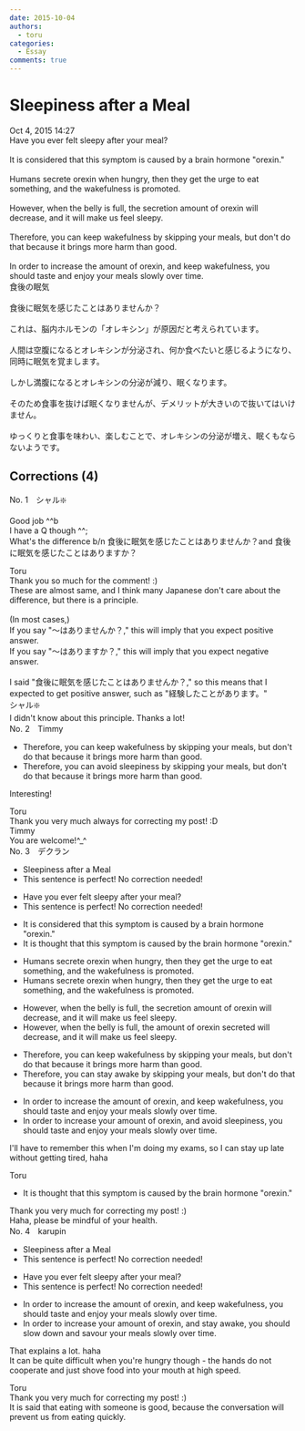 ```yaml
---
date: 2015-10-04
authors:
  - toru
categories:
  - Essay
comments: true
---
```


# Sleepiness after a Meal
<div class="date">Oct 4, 2015 14:27</div>
<div id="post"><div id="body_show_ori">
Have you ever felt sleepy after your meal?<br/><br/>It is considered that this symptom is caused by a brain hormone "orexin."<br/><br/>Humans secrete orexin when hungry, then they get the urge to eat something, and the wakefulness is promoted.<br/><br/>However, when the belly is full, the secretion amount of orexin will decrease, and it will make us feel sleepy.<br/><br/>Therefore, you can keep wakefulness by skipping your meals, but don't do that because it brings more harm than good.<br/><br/>In order to increase the amount of orexin, and keep wakefulness, you should taste and enjoy your meals slowly over time.
</div></div>

<!-- more -->

<div id="post_ja"><div id="body_show_mo">
食後の眠気<br/><br/>食後に眠気を感じたことはありませんか？<br/><br/>これは、脳内ホルモンの「オレキシン」が原因だと考えられています。<br/><br/>人間は空腹になるとオレキシンが分泌され、何か食べたいと感じるようになり、同時に眠気を覚まします。<br/><br/>しかし満腹になるとオレキシンの分泌が減り、眠くなります。<br/><br/>そのため食事を抜けば眠くなりませんが、デメリットが大きいので抜いてはいけません。<br/><br/>ゆっくりと食事を味わい、楽しむことで、オレキシンの分泌が増え、眠くもならないようです。
</div></div>

## Corrections (4)
<div id="block"><div class="first_name"> No. 1　<span class="just_name">シャル❇️</span></div><div id="block2">
<p class="comment_small">
 Good job ^^b
 <br/>
 I have a Q though ^^;
 <br/>
 What's the difference b/n 食後に眠気を感じたことはありませんか？and 食後に眠気を感じたことはありますか？
</p>

</div><div class="name"><span class="just_name">Toru</span><br>
Thank you so much for the comment! :)<br/>These are almost same, and I think many Japanese don't care about the difference, but there is a principle.<br/><br/>(In most cases,)<br/>If you say "～はありませんか？," this will imply that you expect positive answer.<br/>If you say "～はありますか？," this will imply that you expect negative answer.<br/><br/>I said "食後に眠気を感じたことはありませんか？," so this means that I expected to get positive answer, such as "経験したことがあります。"
</div>
<div class="name"><span class="just_name">シャル❇️</span><br>
I didn't know about this principle. Thanks a lot!
</div>
</div>
<div id="block"><div class="first_name"> No. 2　<span class="just_name">Timmy</span></div><div id="block2">
<ul class="correction_field">
<li class="incorrect">Therefore, you can keep wakefulness by skipping your meals, but don't do that because it brings more harm than good.</li>
<li class="corrected correct">
Therefore, you can <span class="f_blue">avoid sleepiness</span> by skipping your meals, but don't do that because it brings more harm than good.
</li>
</ul>
<p class="comment_small">
 Interesting!
</p>

</div><div class="name"><span class="just_name">Toru</span><br>
Thank you very much always for correcting my post! :D
</div>
<div class="name"><span class="just_name">Timmy</span><br>
You are welcome!^_^
</div>
</div>
<div id="block"><div class="first_name"> No. 3　<span class="just_name">デクラン</span></div><div id="block2">
<ul class="correction_field">
<li class="incorrect">Sleepiness after a Meal</li>
<li class="corrected perfect">This sentence is perfect! No correction needed!</li>
</ul>
<ul class="correction_field">
<li class="incorrect">Have you ever felt sleepy after your meal?</li>
<li class="corrected perfect">This sentence is perfect! No correction needed!</li>
</ul>
<ul class="correction_field">
<li class="incorrect">It is considered that this symptom is caused by a brain hormone "orexin."</li>
<li class="corrected correct">
It is <span class="f_blue">thought</span> that this symptom is caused by <span class="f_blue">the</span> brain hormone "orexin."
</li>
</ul>
<ul class="correction_field">
<li class="incorrect">Humans secrete orexin when hungry, then they get the urge to eat something, and the wakefulness is promoted.</li>
<li class="corrected correct">
Humans secrete orexin when hungry, then they get the urge to eat something, and <span class="sline">the</span> wakefulness is promoted.
</li>
</ul>
<ul class="correction_field">
<li class="incorrect">However, when the belly is full, the secretion amount of orexin will decrease, and it will make us feel sleepy.</li>
<li class="corrected correct">
However, when the belly is full, the <span class="f_blue">amount of orexin secreted</span> will decrease, and it will make us feel sleepy.
</li>
</ul>
<ul class="correction_field">
<li class="incorrect">Therefore, you can keep wakefulness by skipping your meals, but don't do that because it brings more harm than good.</li>
<li class="corrected correct">
Therefore, you can <span class="f_blue">stay awake</span> by skipping your meals, but don't do that because it brings more harm than good.
</li>
</ul>
<ul class="correction_field">
<li class="incorrect">In order to increase the amount of orexin, and keep wakefulness, you should taste and enjoy your meals slowly over time.</li>
<li class="corrected correct">
In order to increase <span class="f_blue">your</span> amount of orexin, and <span class="f_blue">avoid sleepiness</span>, you should taste and enjoy your meals slowly over time.
</li>
</ul>
<p class="comment_small">
 I'll have to remember this when I'm doing my exams, so I can stay up late without getting tired, haha
</p>

</div><div class="name"><span class="just_name">Toru</span><br><div class="quote_field"><ul class="correction_field">
<li class="corrected correct">
It is <span class="f_blue">thought</span> that this symptom is caused by <span class="f_blue">the</span> brain hormone "orexin."
</li>
</ul></div>
Thank you very much for correcting my post! :)<br/>Haha, please be mindful of your health.
</div>
</div>
<div id="block"><div class="first_name"> No. 4　<span class="just_name">karupin</span></div><div id="block2">
<ul class="correction_field">
<li class="incorrect">Sleepiness after a Meal</li>
<li class="corrected perfect">This sentence is perfect! No correction needed!</li>
</ul>
<ul class="correction_field">
<li class="incorrect">Have you ever felt sleepy after your meal?</li>
<li class="corrected perfect">This sentence is perfect! No correction needed!</li>
</ul>
<ul class="correction_field">
<li class="incorrect">In order to increase the amount of orexin, and keep wakefulness, you should taste and enjoy your meals slowly over time.</li>
<li class="corrected correct">
In order to increase your amount of orexin, and stay awake, you should <span class="f_red">slow down and savour</span> your meals <span class="sline">slowly over time</span>.
</li>
</ul>
<p class="comment_small">
 That explains a lot. haha
 <br/>
 It can be quite difficult when you're hungry though - the hands do not cooperate and just shove food into your mouth at high speed.
</p>

</div><div class="name"><span class="just_name">Toru</span><br>
Thank you very much for correcting my post! :)<br/>It is said that eating with someone is good, because the conversation will prevent us from eating quickly.
</div>
</div>
